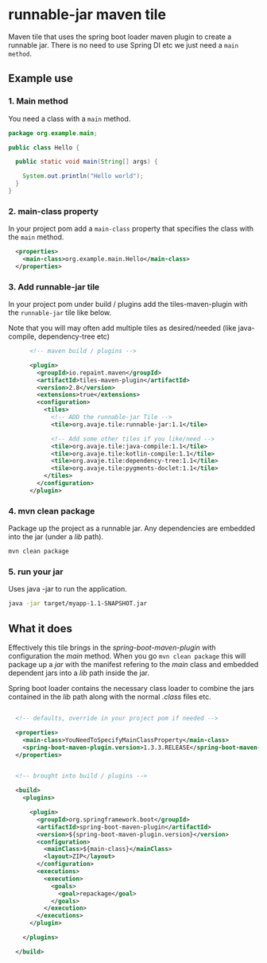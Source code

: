 # runnable-jar maven tile

Maven tile that uses the spring boot loader maven plugin to create a runnable jar.
There is no need to use Spring DI etc we just need a `main method`. 


## Example use

### 1. Main method
You need a class with a `main` method.

```java
package org.example.main;

public class Hello {

  public static void main(String[] args) {

    System.out.println("Hello world");
  }
}
```


### 2. main-class property
In your project pom add a `main-class` property that specifies the class with the `main` method.

```xml
  <properties>
    <main-class>org.example.main.Hello</main-class>
  </properties>
```

### 3. Add runnable-jar tile
In your project pom under build / plugins add the tiles-maven-plugin with the `runnable-jar` tile like below.

Note that you will may often add multiple tiles as desired/needed (like java-compile, dependency-tree etc)

```xml
      <!-- maven build / plugins -->

      <plugin>
        <groupId>io.repaint.maven</groupId>
        <artifactId>tiles-maven-plugin</artifactId>
        <version>2.8</version>
        <extensions>true</extensions>
        <configuration>
          <tiles>
            <!-- ADD the runnable-jar Tile -->
            <tile>org.avaje.tile:runnable-jar:1.1</tile>

            <!-- Add some other tiles if you like/need -->
            <tile>org.avaje.tile:java-compile:1.1</tile>
            <tile>org.avaje.tile:kotlin-compile:1.1</tile>
            <tile>org.avaje.tile:dependency-tree:1.1</tile>
            <tile>org.avaje.tile:pygments-doclet:1.1</tile>
          </tiles>
        </configuration>
      </plugin>

```

### 4. mvn clean package
Package up the project as a runnable jar. Any dependencies are embedded into the jar (under a *lib* path).

```sh
mvn clean package
```

### 5. run your jar
Uses java -jar to run the application.
```sh
java -jar target/myapp-1.1-SNAPSHOT.jar
```

## What it does

Effectively this tile brings in the *spring-boot-maven-plugin* with configuration the *main* method.
When you go `mvn clean package` this will package up a *jar* with the manifest refering to the
*main* class and embedded dependent jars into a *lib* path inside the jar.

Spring boot loader contains the necessary class loader to combine the jars contained in the *lib* path
along with the normal *.class* files etc.

```xml

  <!-- defaults, override in your project pom if needed -->

  <properties>
    <main-class>YouNeedToSpecifyMainClassProperty</main-class>
    <spring-boot-maven-plugin.version>1.3.3.RELEASE</spring-boot-maven-plugin.version>
  </properties>


  <!-- brought into build / plugins -->

  <build>
    <plugins>

      <plugin>
        <groupId>org.springframework.boot</groupId>
        <artifactId>spring-boot-maven-plugin</artifactId>
        <version>${spring-boot-maven-plugin.version}</version>
        <configuration>
          <mainClass>${main-class}</mainClass>
          <layout>ZIP</layout>
        </configuration>
        <executions>
          <execution>
            <goals>
              <goal>repackage</goal>
            </goals>
          </execution>
        </executions>
      </plugin>

    </plugins>

  </build>

```
